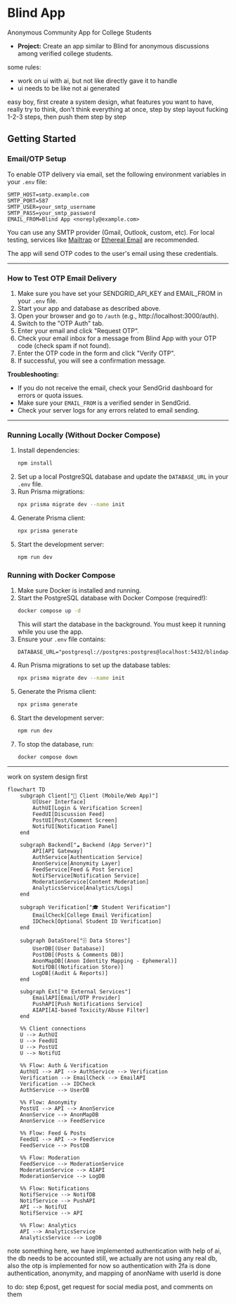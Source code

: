 # Blind App

Anonymous Community App for College Students

- **Project:** Create an app similar to Blind for anonymous discussions among verified college students.

some rules:

- work on ui with ai, but not like directly gave it to handle
- ui needs to be like not ai generated

easy boy, first create a system design, what features you want to have, really try to think, don't think everything at once, step by step
layout fucking 1-2-3 steps, then push them step by step

## Getting Started

### Email/OTP Setup

To enable OTP delivery via email, set the following environment variables in your `.env` file:

```
SMTP_HOST=smtp.example.com
SMTP_PORT=587
SMTP_USER=your_smtp_username
SMTP_PASS=your_smtp_password
EMAIL_FROM=Blind App <noreply@example.com>
```

You can use any SMTP provider (Gmail, Outlook, custom, etc). For local testing, services like [Mailtrap](https://mailtrap.io/) or [Ethereal Email](https://ethereal.email/) are recommended.

The app will send OTP codes to the user's email using these credentials.

---

### How to Test OTP Email Delivery

1. Make sure you have set your SENDGRID_API_KEY and EMAIL_FROM in your `.env` file.
2. Start your app and database as described above.
3. Open your browser and go to `/auth` (e.g., http://localhost:3000/auth).
4. Switch to the "OTP Auth" tab.
5. Enter your email and click "Request OTP".
6. Check your email inbox for a message from Blind App with your OTP code (check spam if not found).
7. Enter the OTP code in the form and click "Verify OTP".
8. If successful, you will see a confirmation message.

**Troubleshooting:**

- If you do not receive the email, check your SendGrid dashboard for errors or quota issues.
- Make sure your `EMAIL_FROM` is a verified sender in SendGrid.
- Check your server logs for any errors related to email sending.

---

### Running Locally (Without Docker Compose)

1. Install dependencies:
   ```bash
   npm install
   ```
2. Set up a local PostgreSQL database and update the `DATABASE_URL` in your `.env` file.
3. Run Prisma migrations:
   ```bash
   npx prisma migrate dev --name init
   ```
4. Generate Prisma client:
   ```bash
   npx prisma generate
   ```
5. Start the development server:
   ```bash
   npm run dev
   ```

### Running with Docker Compose

1. Make sure Docker is installed and running.
2. Start the PostgreSQL database with Docker Compose (required!):
   ```bash
   docker compose up -d
   ```
   This will start the database in the background. You must keep it running while you use the app.
3. Ensure your `.env` file contains:
   ```env
   DATABASE_URL="postgresql://postgres:postgres@localhost:5432/blindapp"
   ```
4. Run Prisma migrations to set up the database tables:
   ```bash
   npx prisma migrate dev --name init
   ```
5. Generate the Prisma client:
   ```bash
   npx prisma generate
   ```
6. Start the development server:
   ```bash
   npm run dev
   ```
7. To stop the database, run:
   ```bash
   docker compose down
   ```

---

work on system design first

```mermaid
flowchart TD
    subgraph Client["📱 Client (Mobile/Web App)"]
        U[User Interface]
        AuthUI[Login & Verification Screen]
        FeedUI[Discussion Feed]
        PostUI[Post/Comment Screen]
        NotifUI[Notification Panel]
    end

    subgraph Backend["☁️ Backend (App Server)"]
        API[API Gateway]
        AuthService[Authentication Service]
        AnonService[Anonymity Layer]
        FeedService[Feed & Post Service]
        NotifService[Notification Service]
        ModerationService[Content Moderation]
        AnalyticsService[Analytics/Logs]
    end

    subgraph Verification["🎓 Student Verification"]
        EmailCheck[College Email Verification]
        IDCheck[Optional Student ID Verification]
    end

    subgraph DataStore["🗄️ Data Stores"]
        UserDB[(User Database)]
        PostDB[(Posts & Comments DB)]
        AnonMapDB[(Anon Identity Mapping - Ephemeral)]
        NotifDB[(Notification Store)]
        LogDB[(Audit & Reports)]
    end

    subgraph Ext["🌐 External Services"]
        EmailAPI[Email/OTP Provider]
        PushAPI[Push Notifications Service]
        AIAPI[AI-based Toxicity/Abuse Filter]
    end

    %% Client connections
    U --> AuthUI
    U --> FeedUI
    U --> PostUI
    U --> NotifUI

    %% Flow: Auth & Verification
    AuthUI --> API --> AuthService --> Verification
    Verification --> EmailCheck --> EmailAPI
    Verification --> IDCheck
    AuthService --> UserDB

    %% Flow: Anonymity
    PostUI --> API --> AnonService
    AnonService --> AnonMapDB
    AnonService --> FeedService

    %% Flow: Feed & Posts
    FeedUI --> API --> FeedService
    FeedService --> PostDB

    %% Flow: Moderation
    FeedService --> ModerationService
    ModerationService --> AIAPI
    ModerationService --> LogDB

    %% Flow: Notifications
    NotifService --> NotifDB
    NotifService --> PushAPI
    API --> NotifUI
    NotifService --> API

    %% Flow: Analytics
    API --> AnalyticsService
    AnalyticsService --> LogDB

```

note something here, we have implemented authentication with help of ai, the db needs to be accounted still, we actually are not using any real db, also the otp is implemented for now
so authentication with 2fa is done
authentication, anonymity, and mapping of anonName with userId is done

to do: step 6;post, get request for social media post, and comments on them